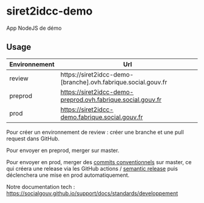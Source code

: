 # siret2idcc-demo

App NodeJS de démo

## Usage

| Environnement | Url                                                           |
| ------------- | ------------------------------------------------------------- |
| review        | https://siret2idcc-demo-[branche].ovh.fabrique.social.gouv.fr |
| preprod       | https://siret2idcc-demo-preprod.ovh.fabrique.social.gouv.fr   |
| prod          | https://siret2idcc-demo.fabrique.social.gouv.fr               |

Pour créer un environnement de review : créer une branche et une pull request dans GitHub.

Pour envoyer en preprod, merger sur master.

Pour envoyer en prod, merger des [commits conventionnels](https://www.conventionalcommits.org/en/v1.0.0/#summary) sur master, ce qui créera une release via les GitHub actions / [semantic release](https://github.com/cycjimmy/semantic-release-action) puis déclenchera une mise en prod automatiquement.

Notre documentation tech : https://socialgouv.github.io/support/docs/standards/developpement
